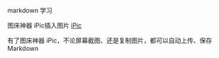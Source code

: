 markdown 学习

图床神器 iPic插入图片 [iPic](https://www.jianshu.com/p/62677a20bfdf)

有了图床神器 iPic，不论屏幕截图、还是复制图片，都可以自动上传、保存 Markdown 
